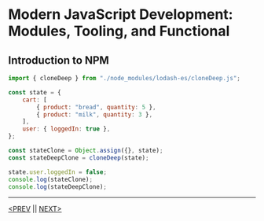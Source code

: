 # Modern JavaScript Development: Modules, Tooling, and Functional

## Introduction to NPM

```jsx
import { cloneDeep } from "./node_modules/lodash-es/cloneDeep.js";

const state = {
	cart: [
		{ product: "bread", quantity: 5 },
		{ product: "milk", quantity: 3 },
	],
	user: { loggedIn: true },
};

const stateClone = Object.assign({}, state);
const stateDeepClone = cloneDeep(state);

state.user.loggedIn = false;
console.log(stateClone);
console.log(stateDeepClone);
```

---

[<PREV](./cjs221203.md) || [NEXT>](./cjs221205.md)
